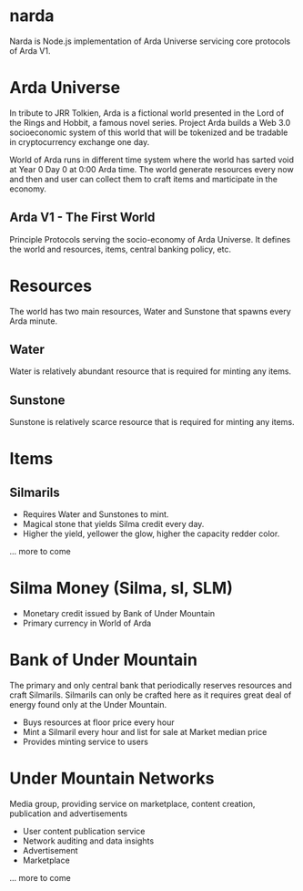 # narda
Narda is Node.js implementation of Arda Universe servicing core protocols of Arda V1.

Arda Universe
=
In tribute to JRR Tolkien, Arda is a fictional world presented in the Lord of the Rings and Hobbit, a famous novel series. Project Arda builds a Web 3.0 socioeconomic system of this world that will be tokenized and be tradable in cryptocurrency exchange one day.

World of Arda runs in different time system where the world has sarted void at Year 0 Day 0 at 0:00 Arda time. The world generate resources every now and then and user can collect them to craft items and marticipate in the economy.

Arda V1 - The First World
-
Principle Protocols serving the socio-economy of Arda Universe. It defines the world and resources, items, central banking policy, etc.

Resources
=
The world has two main resources, Water and Sunstone that spawns every Arda minute.

Water
-
Water is relatively abundant resource that is required for minting any items.

Sunstone
-
Sunstone is relatively scarce resource that is required for minting any items.

Items
=
Silmarils
-

- Requires Water and Sunstones to mint.
- Magical stone that yields Silma credit every day.
- Higher the yield, yellower the glow, higher the capacity redder color. 

... more to come

Silma Money (Silma, sl, SLM)
=
- Monetary credit issued by Bank of Under Mountain
- Primary currency in World of Arda

Bank of Under Mountain
=
The primary and only central bank that periodically reserves resources and craft Silmarils. Silmarils can only be crafted here as it requires great deal of energy found only at the Under Mountain.

- Buys resources at floor price every hour
- Mint a Silmaril every hour and list for sale at Market median price
- Provides minting service to users

Under Mountain Networks
=
Media group, providing service on marketplace, content creation, publication and advertisements

- User content publication service
- Network auditing and data insights
- Advertisement
- Marketplace

... more to come
